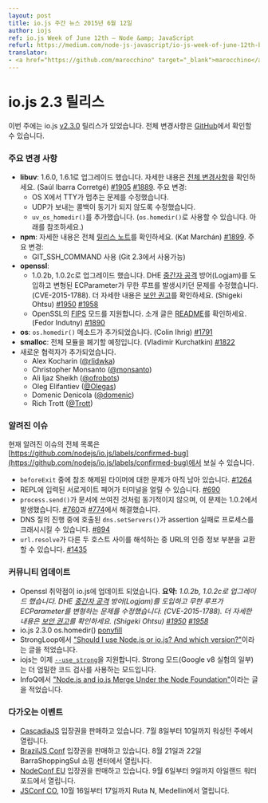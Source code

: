 ```yaml
---
layout: post
title: io.js 주간 뉴스 2015년 6월 12일
author: iojs
ref: io.js Week of June 12th — Node &amp; JavaScript
refurl: https://medium.com/node-js-javascript/io-js-week-of-june-12th-bdb3eca395e9
translator:
- <a href="https://github.com/marocchino" target="_blank">marocchino</a>
---
```


<!--
# io.js 2.3 releases
This week we had one io.js release [v2.3.0](https://iojs.org/dist/v2.3.0/), complete changelog can be found [on GitHub](https://github.com/nodejs/io.js/blob/master/CHANGELOG.md).
-->

# io.js 2.3 릴리스

이번 주에는 io.js [v2.3.0](https://iojs.org/dist/v2.3.0/) 릴리스가 있었습니다. 전체 변경사항은 [GitHub](https://github.com/nodejs/io.js/blob/master/CHANGELOG.md)에서 확인할 수 있습니다.

<!--
### Notable changes

* **libuv**: Upgraded to 1.6.0 and 1.6.1, see [full ChangeLog](https://github.com/libuv/libuv/blob/60e515d9e6f3d86c0eedad583805201f32ea3aed/ChangeLog#L1-L36) for details. (Saúl Ibarra Corretgé) [#1905](https://github.com/nodejs/io.js/pull/1905) [#1889](https://github.com/nodejs/io.js/pull/1889). Highlights include:
  - Fix TTY becoming blocked on OS X
  - Fix UDP send callbacks to not to be synchronous
  - Add `uv_os_homedir()` (exposed as `os.homedir()`, see below)
* **npm**: See full [release notes](https://github.com/npm/npm/releases/tag/v2.11.1) for details. (Kat Marchán) [#1899](https://github.com/nodejs/io.js/pull/1899). Highlight:
  - Use GIT_SSH_COMMAND (available as of Git 2.3)
* **openssl**:
  - Upgrade to 1.0.2b and 1.0.2c, introduces DHE man-in-the-middle protection (Logjam) and fixes malformed ECParameters causing infinite loop (CVE-2015-1788). See the [security advisory](https://www.openssl.org/news/secadv_20150611.txt) for full details. (Shigeki Ohtsu) [#1950](https://github.com/nodejs/io.js/pull/1950) [#1958](https://github.com/nodejs/io.js/pull/1958)
  - Support [FIPS](https://en.wikipedia.org/wiki/Federal_Information_Processing_Standards) mode of OpenSSL, see [README](https://github.com/nodejs/io.js#building-iojs-with-fips-compliant-openssl) for instructions. (Fedor Indutny) [#1890](https://github.com/nodejs/io.js/pull/1890)
* **os**: Add `os.homedir()` method. (Colin Ihrig) [#1791](https://github.com/nodejs/io.js/pull/1791)
* **smalloc**: Deprecate whole module. (Vladimir Kurchatkin) [#1822](https://github.com/nodejs/io.js/pull/1822)
* Add new collaborators:
  - Alex Kocharin ([@rlidwka](https://github.com/rlidwka))
  - Christopher Monsanto ([@monsanto](https://github.com/monsanto))
  - Ali Ijaz Sheikh ([@ofrobots](https://github.com/ofrobots))
  - Oleg Elifantiev ([@Olegas](https://github.com/Olegas))
  - Domenic Denicola ([@domenic](https://github.com/domenic))
  - Rich Trott ([@Trott](https://github.com/Trott))
-->

### 주요 변경 사항

* **libuv**: 1.6.0, 1.6.1로 업그레이드 했습니다. 자세한 내용은 [전체 변경사항](https://github.com/libuv/libuv/blob/60e515d9e6f3d86c0eedad583805201f32ea3aed/ChangeLog#L1-L36)을 확인하세요. (Saúl Ibarra Corretgé) [#1905](https://github.com/nodejs/io.js/pull/1905) [#1889](https://github.com/nodejs/io.js/pull/1889). 주요 변경:
  - OS X에서 TTY가 멈추는 문제를 수정했습니다.
  - UDP가 보내는 콜백이 동기가 되지 않도록 수정했습니다.
  - `uv_os_homedir()`를 추가했습니다. (`os.homedir()`로 사용할 수 있습니다. 아래를 참조하세요.)
* **npm**: 자세한 내용은 전체 [릴리스 노트](https://github.com/npm/npm/releases/tag/v2.11.1)를 확인하세요. (Kat Marchán) [#1899](https://github.com/nodejs/io.js/pull/1899). 주요 변경:
  - GIT\_SSH\_COMMAND 사용 (Git 2.3에서 사용가능)
* **openssl**:
  - 1.0.2b, 1.0.2c로 업그레이드 했습니다. DHE [중간자 공격](https://ko.wikipedia.org/wiki/%EC%A4%91%EA%B0%84%EC%9E%90_%EA%B3%B5%EA%B2%A9) 방어(Logjam)를 도입하고 변형된 ECParameter가 무한 루프를 발생시키던 문제를 수정했습니다. (CVE-2015-1788). 더 자세한 내용은 [보안 권고](https://www.openssl.org/news/secadv_20150611.txt)를 확인하세요. (Shigeki Ohtsu) [#1950](https://github.com/nodejs/io.js/pull/1950) [#1958](https://github.com/nodejs/io.js/pull/1958)
  - OpenSSL의 [FIPS](https://en.wikipedia.org/wiki/Federal_Information_Processing_Standards) 모드를 지원합니다. 소개 글은 [README](https://github.com/nodejs/io.js#building-iojs-with-fips-compliant-openssl)를 확인하세요. (Fedor Indutny) [#1890](https://github.com/nodejs/io.js/pull/1890)
* **os**: `os.homedir()` 메소드가 추가되었습니다. (Colin Ihrig) [#1791](https://github.com/nodejs/io.js/pull/1791)
* **smalloc**: 전체 모듈을 폐기할 예정입니다. (Vladimir Kurchatkin) [#1822](https://github.com/nodejs/io.js/pull/1822)
* 새로운 협력자가 추가되었습니다.
  - Alex Kocharin ([@rlidwka](https://github.com/rlidwka))
  - Christopher Monsanto ([@monsanto](https://github.com/monsanto))
  - Ali Ijaz Sheikh ([@ofrobots](https://github.com/ofrobots))
  - Oleg Elifantiev ([@Olegas](https://github.com/Olegas))
  - Domenic Denicola ([@domenic](https://github.com/domenic))
  - Rich Trott ([@Trott](https://github.com/Trott))

<!--
### Known issues

See https://github.com/nodejs/io.js/labels/confirmed-bug for complete and current list of known issues.

* Some problems with unreferenced timers running during `beforeExit` are still to be resolved. See [#1264](https://github.com/nodejs/io.js/issues/1264).
* Surrogate pair in REPL can freeze terminal [#690](https://github.com/nodejs/io.js/issues/690)
* `process.send()` is not synchronous as the docs suggest, a regression introduced in 1.0.2, see [#760](https://github.com/nodejs/io.js/issues/760) and fix in [#774](https://github.com/nodejs/io.js/issues/774)
* Calling `dns.setServers()` while a DNS query is in progress can cause the process to crash on a failed assertion [#894](https://github.com/nodejs/io.js/issues/894)
* `url.resolve` may transfer the auth portion of the url when resolving between two full hosts, see [#1435](https://github.com/nodejs/io.js/issues/1435).
-->

### 알려진 이슈

현재 알려진 이슈의 전체 목록은 [https://github.com/nodejs/io.js/labels/confirmed-bug](https://github.com/nodejs/io.js/labels/confirmed-bug)에서 보실 수 있습니다.

* `beforeExit` 중에 참조 해제된 타이머에 대한 문제가 아직 남아 있습니다. [#1264](https://github.com/iojs/io.js/issues/1264)
* REPL에 입력된 서로게이트 페어가 터미널을 얼릴 수 있습니다. [#690](https://github.com/iojs/io.js/issues/690)
* `process.send()`가 문서에 쓰여진 것처럼 동기적이지 않으며, 이 문제는 1.0.2에서 발생했습니다. [#760](https://github.com/iojs/io.js/issues/760)과 [#774](https://github.com/iojs/io.js/issues/774)에서 해결했습니다.
* DNS 질의 진행 중에 호출된 `dns.setServers()`가 assertion 실패로 프로세스를 크래시시킬 수 있습니다. [#894](https://github.com/iojs/io.js/issues/894)
* `url.resolve`가 다른 두 호스트 사이를 해석하는 중 URL의 인증 정보 부분을 교환할 수 있습니다. [#1435](https://github.com/iojs/io.js/issues/1435)


<!--
### Community Updates

* Openssl vulnerabilities are updated on io.js. **Resume:** *Upgrade to 1.0.2b and 1.0.2c, introduces DHE man-in-the-middle protection (Logjam) and fixes malformed ECParameters causing infinite loop (CVE-2015-1788). See the security advisory for full details. (Shigeki Ohtsu) #1950 #1958*
* io.js 2.3.0 os.homedir() [ponyfill](http://t.co/2XQV5XQblu)
* ["Should I use Node.js or io.js? And which version?"](https://strongloop.com/strongblog/should-i-use-node-js-or-io-js-and-which-version/) article by StrongLoop
* iojs now supports [`-\-use_strong`](https://t.co/4t1EaiiK27). Strong mode (part of Google v8 experiments) implements a stronger semantics.
* ["Node.js and io.js Merge Under the Node Foundation"](http://www.infoq.com/news/2015/05/nodejs-iojs#.VX41fCR99Kc.twitter) by InfoQ.
-->

### 커뮤니티 업데이트

* Openssl 취약점이 io.js에 업데이트 되었습니다. **요약:** *1.0.2b, 1.0.2c로 업그레이드 했습니다. DHE [중간자 공격](https://ko.wikipedia.org/wiki/%EC%A4%91%EA%B0%84%EC%9E%90_%EA%B3%B5%EA%B2%A9) 방어(Logjam)를 도입하고 무한 루프가 ECParameter를 변형하는 문제를 수정했습니다. (CVE-2015-1788). 더 자세한 내용은 [보안 권고](https://www.openssl.org/news/secadv_20150611.txt)를 확인하세요. (Shigeki Ohtsu) [#1950](https://github.com/nodejs/io.js/pull/1950) [#1958](https://github.com/nodejs/io.js/pull/1958)*
* io.js 2.3.0 os.homedir() [ponyfill](https://github.com/sindresorhus/os-homedir)
* StrongLoop에서 ["Should I use Node.js or io.js? And which version?"](https://strongloop.com/strongblog/should-i-use-node-js-or-io-js-and-which-version/)이라는 글을 적었습니다.
* iojs는 이제 [`--use_strong`](https://github.com/yosuke-furukawa/iojs-new-features#strong-mode)을 지원합니다. Strong 모드(Google v8 실험의 일부)는 더 엄밀한 코드 검사를 사용하는 모드입니다.
* InfoQ에서 ["Node.js and io.js Merge Under the Node Foundation"](http://www.infoq.com/news/2015/05/nodejs-iojs#.VX41fCR99Kc.twitter)이라는 글을 적었습니다.

<!--
### Upcoming Events

* [CascadiaJS](http://2015.cascadiajs.com/) tickets are on sale, July 8th - 10th at Washington State
* [BrazilJS Conf](http://braziljs.com.br/) tickets are on sale, August 21st - 22nd at Shopping Center BarraShoppingSul
* [NodeConf EU](http://nodeconf.eu/) tickets are on sale, September 6th - 9th at Waterford, Ireland
* [JSConf CO](http://www.jsconf.co/), October 16th - 17th at Ruta N, Medellin
-->

### 다가오는 이벤트

* [CascadiaJS](http://2015.cascadiajs.com/) 입장권을 판매하고 있습니다. 7월 8일부터 10일까지 워싱턴 주에서 열립니다.
* [BrazilJS Conf]( http://braziljs.com.br/) 입장권을 판매하고 있습니다. 8월 21일과 22일 BarraShoppingSul 쇼핑 센터에서 열립니다.
* [NodeConf EU](http://nodeconf.eu/) 입장권을 판매하고 있습니다. 9월 6일부터 9일까지 아일랜드 워터포드에서 열립니다.
* [JSConf CO](http://www.jsconf.co/), 10월 16일부터 17일까지 Ruta N, Medellin에서 열립니다.
